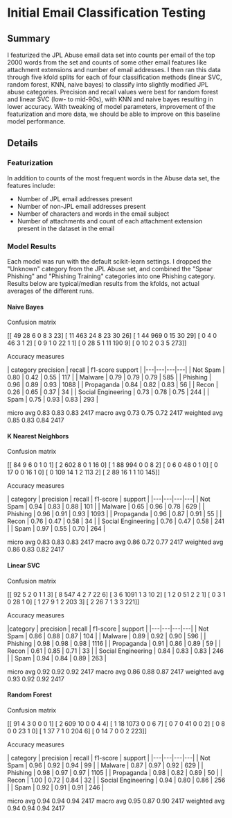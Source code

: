 # Initial Email Classification Testing

## Summary

I featurized the JPL Abuse email data set into counts per email of the top 2000 words from the set and counts of some other email features like attachment extensions and number of email addresses. I then ran this data through five kfold splits for each of four classification methods (linear SVC, random forest, KNN, naive bayes) to classify into slightly modified JPL abuse categories. Precision and recall values were best for random forest and linear SVC (low- to mid-90s), with KNN and naive bayes resulting in lower accuracy. With tweaking of model parameters, improvement of the featurization and more data, we should be able to improve on this baseline model performance.

## Details

### Featurization

In addition to counts of the most frequent words in the Abuse data set, the features include:
 * Number of JPL email addresses present
 * Number of non-JPL email addresses present
 * Number of characters and words in the email subject
 * Number of attachments and count of each attachment extension present in the dataset in the email

### Model Results

Each model was run with the default scikit-learn settings. I dropped the "Unknown" category from the JPL Abuse set, and combined the "Spear Phishing" and "Phishing Training" categories into one Phishing category. Results below are typical/median results from the kfolds, not actual averages of the different runs.

#### Naive Bayes

Confusion matrix

[[ 49  28 6 0 8 3  23]
 [ 11 463  24 8  23  30  26]
 [  1  44 969 0  15  30  29]
 [  0 4 0  46 3 1 2]
 [  0 9 1 0  22 1 1]
 [  0  28 5 1  11 190 9]
 [  0  10 2 0 3 5 273]]

Accuracy measures

| category precision | recall | f1-score support |
|---|---|---|---|
| Not Spam | 0.80 | 0.42 | 0.55 | 117 |
| Malware | 0.79 | 0.79 | 0.79 | 585 |
| Phishing | 0.96 | 0.89 | 0.93 | 1088 |
| Propaganda | 0.84 | 0.82 | 0.83 | 56 |
| Recon | 0.26 | 0.65 | 0.37 | 34 |
| Social Engineering | 0.73 | 0.78 | 0.75 | 244 |
| Spam | 0.75 | 0.93 | 0.83 | 293 |

micro avg   0.83  0.83  0.83  2417
macro avg   0.73  0.75  0.72  2417
weighted avg   0.85  0.83  0.84  2417

#### K Nearest Neighbors

Confusion matrix

[[ 84 9 6 0 1 0 1]
 [  2 602 8 0 1  16 0]
 [  1  88 994 0 0 8 2]
 [  0 6 0  48 0 1 0]
 [  0  17 0 0  16 1 0]
 [  0 109  14 1 2 113 2]
 [  2  89  16 1 1  10 145]]

Accuracy measures

| category | precision | recall | f1-score | support |
|---|---|---|---|
| Not Spam | 0.94 | 0.83 | 0.88 | 101 |
| Malware | 0.65 | 0.96 | 0.78 | 629 |
| Phishing | 0.96 | 0.91 | 0.93 | 1093 |
| Propaganda | 0.96 | 0.87 | 0.91 | 55 |
| Recon | 0.76 | 0.47 | 0.58 | 34 |
| Social Engineering | 0.76 | 0.47 | 0.58 | 241 |
| Spam | 0.97 | 0.55 | 0.70 | 264 |

micro avg   0.83  0.83  0.83  2417
macro avg   0.86  0.72  0.77  2417
weighted avg   0.86  0.83  0.82  2417

#### Linear SVC

Confusion matrix

[[  92  5  2  0  1  1  3]
 [ 8  547  4  2  7 22  6]
 [ 3  6 1091  1  3 10  2]
 [ 1  2  0 51  2  2  1]
 [ 0  3  1  0 28  1  0]
 [ 1 27  9  1  2  203  3]
 [ 2 26  7  1  3  3  221]]

Accuracy measures

|category | precision | recall | f1-score | support |
|---|---|---|---|
| Not Spam | 0.86 | 0.88 | 0.87 | 104 |
| Malware | 0.89 | 0.92 | 0.90 | 596 |
| Phishing | 0.98 | 0.98 | 0.98 | 1116 |
| Propaganda | 0.91 | 0.86 | 0.89 | 59 |
| Recon | 0.61 | 0.85 | 0.71 | 33 |
| Social Engineering | 0.84 | 0.83 | 0.83 | 246 |
| Spam | 0.94 | 0.84 | 0.89 | 263 |

micro avg   0.92  0.92  0.92  2417
macro avg   0.86  0.88  0.87  2417
weighted avg   0.93  0.92  0.92  2417

#### Random Forest

Confusion matrix

[[  91  4  3  0  0  0  1]
 [ 2  609 10  0  0  4  4]
 [ 1 18 1073  0  0  6  7]
 [ 0  7  0 41  0  0  2]
 [ 0  8  0  0 23  1  0]
 [ 1 37  7  1  0  204  6]
 [ 0 14  7  0  0  2  223]]

Accuracy measures

| category | precision | recall | f1-score | support |
|---|---|---|---|
| Not Spam | 0.96 | 0.92 | 0.94 | 99 |
| Malware | 0.87 | 0.97 | 0.92 | 629 |
| Phishing | 0.98 | 0.97 | 0.97 | 1105 |
| Propaganda | 0.98 | 0.82 | 0.89 | 50 |
| Recon | 1.00 | 0.72 | 0.84 | 32 |
| Social Engineering | 0.94 | 0.80 | 0.86 | 256 |
| Spam | 0.92 | 0.91 | 0.91 | 246 |

micro avg   0.94  0.94  0.94  2417
macro avg   0.95  0.87  0.90  2417
weighted avg   0.94  0.94  0.94  2417